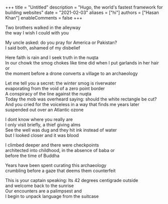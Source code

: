 +++
title = "Untitled"
description = "Hugo, the world's fastest framework for building websites"
date = "2021-02-03"
aliases = ["hi"]
authors = ["Hasan Khan"]
enableComments = false
+++

Two brothers walked in the alleyway \
the way I wish I could with you 

My uncle asked: do you pray for America or Pakistan? \
I said both, ashamed of my disbelief 

Here faith is rain and I seek truth in the nuqta \
In our chowk the smog chokes like time did when I put garlands in her hair or \
the moment before a drone converts a village to an archaeology 

Let me tell you a secret: the winter smog is riverwater  
evaporating from the void of a zero point border \
A conspiracy of the line against the nuqta \
Today the mob was overheard saying: should the white rectangle be cut? \
And you cried for the voiceless in a way that finds me years later \
suspended out over an Atlantic ozone 

I dont know where you really are \
I only visit briefly, a thief giving alms \
See the well was dug and they hit ink instead of water \
but I looked closer and it was blood

I climbed deeper and there were checkpoints \
architected into childhood, in the absence of  baba or \
before the time of Buddha 

Years have been spent curating this archaeology \
crumbling before a gaze that deems them counterfeit  

This is your captain speaking: Its 42 degrees centigrade outside \
and welcome back to the sunrise \
Our encounters are a palimpsest and \
I begin to unpack language from the suitcase 